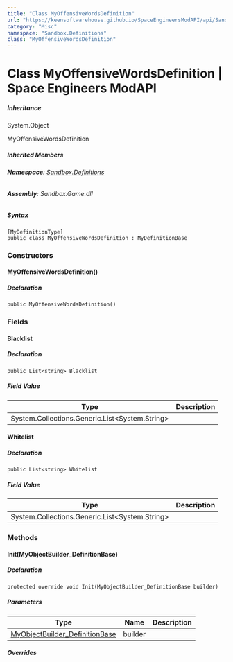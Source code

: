 ```yaml
---
title: "Class MyOffensiveWordsDefinition"
url: "https://keensoftwarehouse.github.io/SpaceEngineersModAPI/api/Sandbox.Definitions.MyOffensiveWordsDefinition.html"
category: "Misc"
namespace: "Sandbox.Definitions"
class: "MyOffensiveWordsDefinition"
---
```


# Class MyOffensiveWordsDefinition | Space Engineers ModAPI

##### Inheritance

System.Object

MyOffensiveWordsDefinition

##### Inherited Members

###### **Namespace**: [Sandbox.Definitions](https://keensoftwarehouse.github.io/SpaceEngineersModAPI/api/Sandbox.Definitions.html)

###### **Assembly**: Sandbox.Game.dll

##### Syntax

```
[MyDefinitionType]
public class MyOffensiveWordsDefinition : MyDefinitionBase
```

### Constructors

#### MyOffensiveWordsDefinition()

##### Declaration

```
public MyOffensiveWordsDefinition()
```

### Fields

#### Blacklist

##### Declaration

```
public List<string> Blacklist
```

##### Field Value

| Type | Description |
| --- | --- |
| System.Collections.Generic.List<System.String\> |     |

#### Whitelist

##### Declaration

```
public List<string> Whitelist
```

##### Field Value

| Type | Description |
| --- | --- |
| System.Collections.Generic.List<System.String\> |     |

### Methods

#### Init(MyObjectBuilder\_DefinitionBase)

##### Declaration

```
protected override void Init(MyObjectBuilder_DefinitionBase builder)
```

##### Parameters

| Type | Name | Description |
| --- | --- | --- |
| [MyObjectBuilder\_DefinitionBase](https://keensoftwarehouse.github.io/SpaceEngineersModAPI/api/VRage.Game.MyObjectBuilder_DefinitionBase.html) | builder |     |

##### Overrides